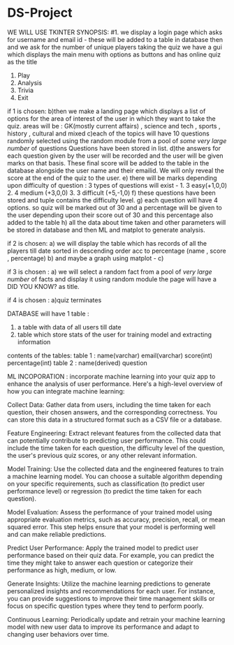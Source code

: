 # DS-Project
WE WILL USE TKINTER
SYNOPSIS:
#1. we display a login page which asks for username and email id - these will be added to a table in database 
then and we ask for the number of unique players taking the quiz
we have a gui which displays the main menu with options as buttons and has online quiz as the title
1. Play    
2. Analysis  
3. Trivia   
4. Exit

if 1 is chosen: 
     b)then we make a landing page which displays a list of options for the area of interest of the user in which they want to take the quiz.
     areas will be : GK(mostly current affairs) , science and tech , sports , history , cultural and mixed
     c)each of the topics will have 10 questions randomly selected using the random module from a pool of *some very large number* of questions 
     Questions have been stored in list.
     d)the answers for each question given by the user will be recorded and the user will be given marks on that basis. These final score will be added to the table in the database alongside the user name and their emailid. We will only reveal the score at the end of the quiz to the user.
     e) there will be marks depending upon difficulty of question : 3 types of questions will exist -
     1. 3 easy(+1,0,0)  2. 4 medium (+3,0,0)  3. 3 difficult (+5,-1,0)
     f) these questions have been stored and tuple contains the difficulty level.
     g) each question will have 4 options.
     so quiz will be marked out of 30 and a percentage will be given to the user depending upon their score out of 30 and this percentage also added to the table
     h) all the data about time taken and other parameters will be stored in database and then ML and matplot to generate analysis.

if 2 is chosen:
     a) we will display the table which has records of all the players till date sorted in descending order acc to percentage (name , score , percentage)
     b) and maybe a graph using matplot - 
     c) 

if 3 is chosen :
     a) we will select a random fact from a pool of *very large number* of facts and display it using random module
     the page will have a DID YOU KNOW? as title.

if 4 is chosen : 
     a)quiz terminates

DATABASE will have 1 table :

1. a table with data of all users till date
2. table which store stats of the user for training model and extracting information
 
contents of the tables:
table 1 : name(varchar) email(varchar) score(int) percentage(int) 
table 2  : name(derived) question


ML INCOPORATION : 
incorporate machine learning into your quiz app to enhance the analysis of user performance. Here's a high-level overview of how you can integrate machine learning:

Collect Data: Gather data from users, including the time taken for each question, their chosen answers, and the corresponding correctness. You can store this data in a structured format such as a CSV file or a database.

Feature Engineering: Extract relevant features from the collected data that can potentially contribute to predicting user performance. This could include the time taken for each question, the difficulty level of the question, the user's previous quiz scores, or any other relevant information.

Model Training: Use the collected data and the engineered features to train a machine learning model. You can choose a suitable algorithm depending on your specific requirements, such as classification (to predict user performance level) or regression (to predict the time taken for each question).

Model Evaluation: Assess the performance of your trained model using appropriate evaluation metrics, such as accuracy, precision, recall, or mean squared error. This step helps ensure that your model is performing well and can make reliable predictions.

Predict User Performance: Apply the trained model to predict user performance based on their quiz data. For example, you can predict the time they might take to answer each question or categorize their performance as high, medium, or low.

Generate Insights: Utilize the machine learning predictions to generate personalized insights and recommendations for each user. For instance, you can provide suggestions to improve their time management skills or focus on specific question types where they tend to perform poorly.

Continuous Learning: Periodically update and retrain your machine learning model with new user data to improve its performance and adapt to changing user behaviors over time.

